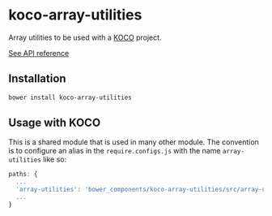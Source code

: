 # koco-array-utilities
Array utilities to be used with a [KOCO](https://github.com/cbcrc/generator-koco) project.

[See API reference](https://github.com/cbcrc/koco-array-utilities/wiki/API-reference-documentation)

## Installation

```bash
bower install koco-array-utilities
```

## Usage with KOCO

This is a shared module that is used in many other module. The convention is to configure an alias in the `require.configs.js` with the name `array-utilities` like so:

```javascript
paths: {
  ...
  'array-utilities': 'bower_components/koco-array-utilities/src/array-utilities'
  ...
}
```
